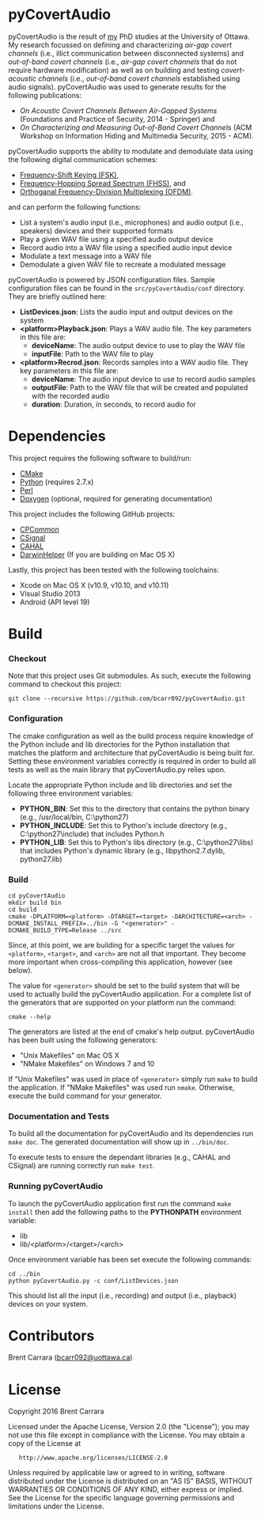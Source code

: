 pyCovertAudio
=============

pyCovertAudio is the result of [my](http://www.site.uottawa.ca/~bcarr092/) PhD studies at the University of Ottawa. My research focussed on defining and characterizing *air-gap covert channels* (i.e., illict communication between disconnected systems) and *out-of-band covert channels* (i.e., *air-gap covert channels* that do not require hardware modification) as well as on building and testing *covert-acoustic channels* (i.e., *out-of-band covert channels* established using audio signals). pyCovertAudio was used to generate results for the following publications:

* *On Acoustic Covert Channels Between Air-Gapped Systems* (Foundations and Practice of Security, 2014 - Springer) and
* *On Characterizing and Measuring Out-of-Band Covert Channels* (ACM Workshop on Information Hiding and Multimedia Security, 2015 - ACM).

pyCovertAudio supports the ability to modulate and demodulate data using the following digital communication schemes:

* [Frequency-Shift Keying (FSK)](https://en.wikipedia.org/wiki/Frequency-shift_keying),
* [Frequency-Hopping Spread Spectrum (FHSS)](https://en.wikipedia.org/wiki/Frequency-hopping_spread_spectrum), and
* [Orthoganal Frequency-Division Multiplexing (OFDM)](https://en.wikipedia.org/wiki/Orthogonal_frequency-division_multiplexing).

and can perform the following functions:

* List a system's audio input (i.e., microphones) and audio output (i.e., speakers) devices and their supported formats
* Play a given WAV file using a specified audio output device
* Record audio into a WAV file using a specified audio input device
* Modulate a text message into a WAV file
* Demodulate a given WAV file to recreate a modulated message

pyCovertAudio is powered by JSON configuration files. Sample configuration files can be found in the `src/pyCovertAudio/conf` directory. They are briefly outlined here:

* **ListDevices.json**: Lists the audio input and output devices on the system
* **&lt;platform&gt;Playback.json**: Plays a WAV audio file. The key parameters in this file are:
    * **deviceName**: The audio output device to use to play the WAV file
    * **inputFile**: Path to the WAV file to play
* **&lt;platform&gt;Recrod.json**: Records samples into a WAV audio file. They key parameters in this file are:
    * **deviceName**: The audio input device to use to record audio samples
    * **outputFile**: Path to the WAV file that will be created and populated with the recorded audio
    * **duration**: Duration, in seconds, to record audio for

Dependencies
============

This project requires the following software to build/run:

* [CMake](https://cmake.org/)
* [Python](https://www.python.org/downloads/) (requires 2.7.x)
* [Perl](https://www.perl.org/)
* [Doxygen](http://www.stack.nl/~dimitri/doxygen/) (optional, required for generating documentation)

This project includes the following GitHub projects:

* [CPCommon](https://github.com/bcarr092/CPCommon)
* [CSignal](https://github.com/bcarr092/CSignal)
* [CAHAL](https://github.com/bcarr092/CAHAL)
* [DarwinHelper](https://github.com/bcarr092) (If you are building on Mac OS X)

Lastly, this project has been tested with the following toolchains:

* Xcode on Mac OS X (v10.9, v10.10, and v10.11)
* Visual Studio 2013
* Android (API level 19)

Build
=====

### Checkout

Note that this project uses Git submodules. As such, execute the following command to checkout this project:

```
git clone --recursive https://github.com/bcarr092/pyCovertAudio.git
```

### Configuration

The cmake configuration as well as the build process require knowledge of the Python include and lib directories for the Python installation that matches the platform and architecture that pyCovertAudio is being built for. Setting these environment variables correctly is required in order to build all tests as well as the main library that pyCovertAudio.py relies upon.

Locate the appropriate Python include and lib directories and set the following three environment variables:

* **PYTHON_BIN**: Set this to the directory that contains the python binary (e.g., /usr/local/bin, C:\python27)
* **PYTHON_INCLUDE**: Set this to Python's include directory (e.g., C:\python27\include) that includes Python.h 
* **PYTHON_LIB**: Set this to Python's libs directory (e.g., C:\python27\libs) that includes Python's dynamic library (e.g., libpython2.7.dylib, python27.lib)

### Build

```
cd pyCovertAudio
mkdir build bin
cd build
cmake -DPLATFORM=<platform> -DTARGET=<target> -DARCHITECTURE=<arch> -DCMAKE_INSTALL_PREFIX=../bin -G "<generator>" -DCMAKE_BUILD_TYPE=Release ../src
```

Since, at this point, we are building for a specific target the values for `<platform>`, `<target>`, and `<arch>` are not all that important. They become more important when cross-compiling this application, however (see below).

The value for `<generator>` should be set to the build system that will be used to actually build the pyCovertAudio application. For a complete list of the generators that are supported on your platform run the command:

```
cmake --help
```

The generators are listed at the end of cmake's help output. pyCovertAudio has been built using the following generators:

* "Unix Makefiles" on Mac OS X
* "NMake Makefiles" on Windows 7 and 10

If "Unix Makefiles" was used in place of `<generator>` simply run `make` to build the application. If "NMake Makefiles" was used run `nmake`. Otherwise, execute the build command for your generator.

### Documentation and Tests

To build all the documentation for pyCovertAudio and its dependencies run `make doc`. The generated documentation will show up in `../bin/doc`.

To execute tests to ensure the dependant libraries (e.g., CAHAL and CSignal) are running correctly run `make test`.

### Running pyCovertAudio

To launch the pyCovertAudio application first run the command `make install` then add the following paths to the **PYTHONPATH** environment variable:

* lib
* lib/&lt;platform&gt;/&lt;target&gt;/&lt;arch&gt;

Once environment variable has been set execute the following commands:

```
cd ../bin
python pyCovertAudio.py -c conf/ListDevices.json
```

This should list all the input (i.e., recording) and output (i.e., playback) devices on your system.

Contributors
============
Brent Carrara (bcarr092@uottawa.ca)

License
=======

   Copyright 2016 Brent Carrara 

   Licensed under the Apache License, Version 2.0 (the "License");
   you may not use this file except in compliance with the License.
   You may obtain a copy of the License at

       http://www.apache.org/licenses/LICENSE-2.0

   Unless required by applicable law or agreed to in writing, software
   distributed under the License is distributed on an "AS IS" BASIS,
   WITHOUT WARRANTIES OR CONDITIONS OF ANY KIND, either express or implied.
   See the License for the specific language governing permissions and
   limitations under the License.
